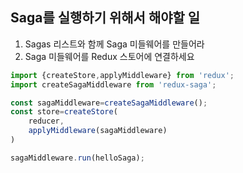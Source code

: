## Saga를 실행하기 위해서 해야할 일
1. Sagas 리스트와 함께 Saga 미들웨어를 만들어라
2. Saga 미들웨어를 Redux 스토어에 연결하세요
```javascript
import {createStore,applyMiddleware} from 'redux';
import createSagaMiddleware from 'redux-saga';

const sagaMiddleware=createSagaMiddleware();
const store=createStore(
    reducer,
    applyMiddleware(sagaMiddleware)
)

sagaMiddleware.run(helloSaga);
```

